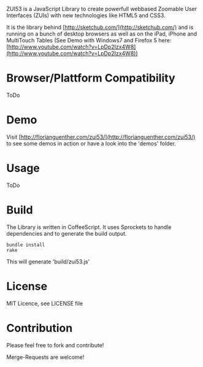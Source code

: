 ZUI53 is a JavaScript Library to create powerfull webbased Zoomable User Interfaces (ZUIs) with new technologies like HTML5 and CSS3.

It is the library behind [http://sketchub.com/](http://sketchub.com/) and is running on a bunch of desktop browsers as well as on the iPad, iPhone and MultiTouch Tables (See Demo with Windows7 and Firefox 5 here: [http://www.youtube.com/watch?v=LpDp2Izx4W8](http://www.youtube.com/watch?v=LpDp2Izx4W8))

# Browser/Plattform Compatibility
ToDo

# Demo
Visit [http://florianguenther.com/zui53/](http://florianguenther.com/zui53/) to see some demos in action or have a look into the 'demos' folder.

# Usage
ToDo

# Build
The Library is written in CoffeeScript. It uses Sprockets to handle dependencies and to generate the build output.

	bundle install
	rake
	
This will generate 'build/zui53.js'
	
# License
MIT Licence, see LICENSE file

# Contribution
Please feel free to fork and contribute!

Merge-Requests are welcome!